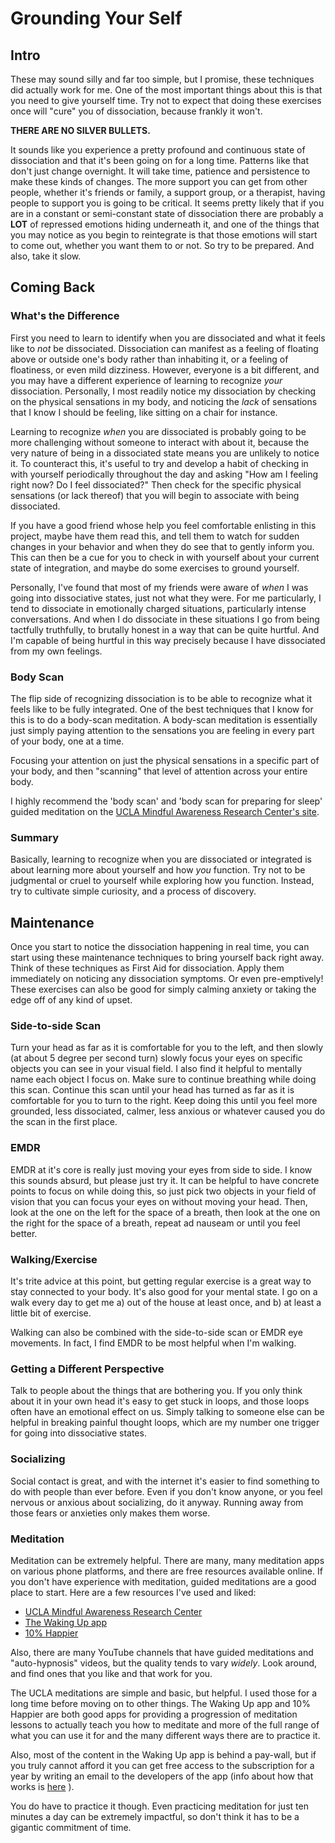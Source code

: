 # Grounding Your Self


## Intro

These may sound silly and far too simple, but I promise, these
techniques did actually work for me.  One of the most important things
about this is that you need to give yourself time. Try not to expect
that doing these exercises once will "cure" you of dissociation,
because frankly it won't.


__THERE ARE NO SILVER BULLETS.__

It sounds like you experience a pretty profound and continuous state
of dissociation and that it's been going on for a long time.  Patterns
like that don't just change overnight. It will take time, patience and
persistence to make these kinds of changes. The more support you can
get from other people, whether it's friends or family, a support
group, or a therapist, having people to support you is going to be
critical. It seems pretty likely that if you are in a constant or
semi-constant state of dissociation there are probably a __LOT__ of
repressed emotions hiding underneath it, and one of the things that
you may notice as you begin to reintegrate is that those emotions will
start to come out, whether you want them to or not. So try to be
prepared. And also, take it slow.


## Coming Back

### What's the Difference

First you need to learn to identify when you are dissociated and what
it feels like to _not_ be dissociated.  Dissociation can manifest as a
feeling of floating above or outside one's body rather than inhabiting
it, or a feeling of floatiness, or even mild dizziness. However,
everyone is a bit different, and you may have a different experience
of learning to recognize _your_ dissociation. Personally, I most
readily notice my dissociation by checking on the physical sensations
in my body, and noticing the _lack_ of sensations that I know I should
be feeling, like sitting on a chair for instance.

Learning to recognize _when_ you are dissociated is probably going to
be more challenging without someone to interact with about it, because
the very nature of being in a dissociated state means you are unlikely
to notice it.  To counteract this, it's useful to try and develop a
habit of checking in with yourself periodically throughout the day and
asking "How am I feeling right now? Do I feel dissociated?" Then check
for the specific physical sensations (or lack thereof) that you will
begin to associate with being dissociated.

If you have a good friend whose help you feel comfortable enlisting in
this project, maybe have them read this, and tell them to watch for
sudden changes in your behavior and when they do see that to gently
inform you. This can then be a cue for you to check in with yourself
about your current state of integration, and maybe do some exercises
to ground yourself.

Personally, I've found that most of my friends were aware of _when_ I
was going into dissociative states, just not what they were. For me
particularly, I tend to dissociate in emotionally charged situations,
particularly intense conversations. And when I do dissociate in these
situations I go from being tactfully truthfully, to brutally honest in
a way that can be quite hurtful.  And I'm capable of being hurtful in
this way precisely because I have dissociated from my own feelings.


### Body Scan

The flip side of recognizing dissociation is to be able to recognize
what it feels like to be fully integrated. One of the best techniques
that I know for this is to do a body-scan meditation.  A body-scan
meditation is essentially just simply paying attention to the
sensations you are feeling in every part of your body, one at a time.

Focusing your attention on just the physical sensations in a specific
part of your body, and then "scanning" that level of attention across
your entire body.

I highly recommend the 'body scan' and 'body scan for preparing for
sleep' guided meditation on the [UCLA Mindful Awareness Research
Center's site](https://www.uclahealth.org/marc/mindful-meditations).


### Summary

Basically, learning to recognize when you are dissociated or
integrated is about learning more about yourself and how _you_
function. Try not to be judgmental or cruel to yourself while
exploring how you function.  Instead, try to cultivate simple
curiosity, and a process of discovery.


## Maintenance

Once you start to notice the dissociation happening in real time, you
can start using these maintenance techniques to bring yourself back
right away.  Think of these techniques as First Aid for
dissociation. Apply them immediately on noticing any dissociation
symptoms. Or even pre-emptively! These exercises can also be good for
simply calming anxiety or taking the edge off of any kind of upset.


### Side-to-side Scan

Turn your head as far as it is comfortable for you to the left, and
then slowly (at about 5 degree per second turn) slowly focus your eyes
on specific objects you can see in your visual field.  I also find it
helpful to mentally name each object I focus on.  Make sure to
continue breathing while doing this scan. Continue this scan until
your head has turned as far as it is comfortable for you to turn to
the right. Keep doing this until you feel more grounded, less
dissociated, calmer, less anxious or whatever caused you do the scan
in the first place.


### EMDR

EMDR at it's core is really just moving your eyes from side to side. I
know this sounds absurd, but please just try it. It can be helpful to
have concrete points to focus on while doing this, so just pick two
objects in your field of vision that you can focus your eyes on
without moving your head. Then, look at the one on the left for the
space of a breath, then look at the one on the right for the space of
a breath, repeat ad nauseam or until you feel better.


### Walking/Exercise

It's trite advice at this point, but getting regular exercise is a
great way to stay connected to your body. It's also good for your
mental state.  I go on a walk every day to get me a) out of the house
at least once, and b) at least a little bit of exercise.

Walking can also be combined with the side-to-side scan or EMDR eye
movements.  In fact, I find EMDR to be most helpful when I'm walking.


### Getting a Different Perspective

Talk to people about the things that are bothering you. If you only
think about it in your own head it's easy to get stuck in loops, and
those loops often have an emotional effect on us.  Simply talking to
someone else can be helpful in breaking painful thought loops, which
are my number one trigger for going into dissociative states.


### Socializing

Social contact is great, and with the internet it's easier to find
something to do with people than ever before. Even if you don't know
anyone, or you feel nervous or anxious about socializing, do it
anyway.  Running away from those fears or anxieties only makes them
worse.


### Meditation

Meditation can be extremely helpful.  There are many, many meditation
apps on various phone platforms, and there are free resources
available online. If you don't have experience with meditation, guided
meditations are a good place to start.  Here are a few resources I've
used and liked:

- [UCLA Mindful Awareness Research Center](https://www.uclahealth.org/marc/mindful-meditations)
- [The Waking Up app](https://wakingup.com/)
- [10% Happier](https://www.tenpercent.com/)

Also, there are many YouTube channels that have guided meditations and
"auto-hypnosis" videos, but the quality tends to vary _widely_. Look
around, and find ones that you like and that work for you.

The UCLA meditations are simple and basic, but helpful. I used those
for a long time before moving on to other things. The Waking Up app
and 10% Happier are both good apps for providing a progression of
meditation lessons to actually teach you how to meditate and more of
the full range of what you can use it for and the many different ways
there are to practice it.

Also, most of the content in the Waking Up
app is behind a pay-wall, but if you truly cannot afford it you can
get free access to the subscription for a year by writing an email to
the developers of the app (info about how that works is
[here](https://help.wakingup.com/article/54-how-much-does-the-waking-up-course-cost)
).

You do have to practice it though.  Even practicing meditation for
just ten minutes a day can be extremely impactful, so don't think it
has to be a gigantic commitment of time.
